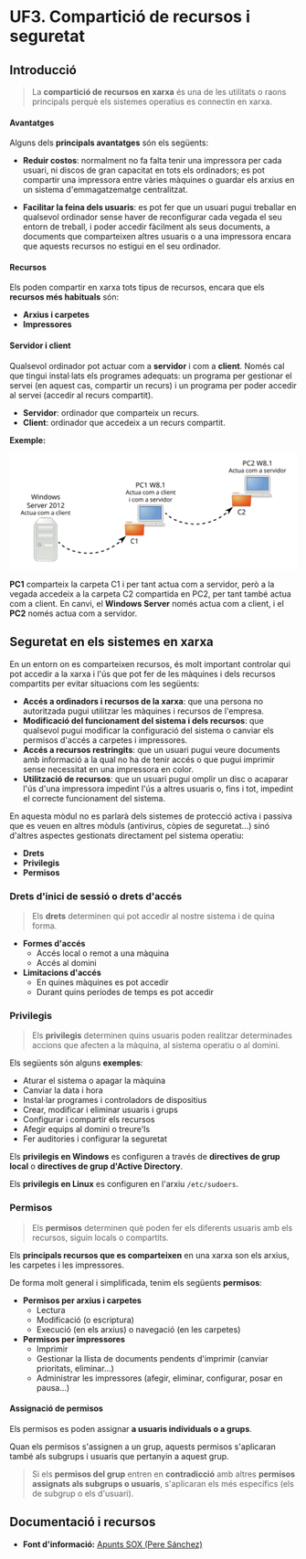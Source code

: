 <!-- notoc -->

# UF3. Compartició de recursos i seguretat

## Introducció

> La **compartició de recursos en xarxa** és una de les utilitats o raons principals perquè els sistemes operatius es connectin en xarxa.

#### Avantatges

Alguns dels **principals avantatges** són els següents:

* **Reduir costos**: normalment no fa falta tenir una impressora per cada usuari, ni discos de gran capacitat en tots els ordinadors; es pot compartir una impressora entre vàries màquines o guardar els arxius en un sistema d'emmagatzematge centralitzat.

* **Facilitar la feina dels usuaris**: es pot fer que un usuari pugui treballar en qualsevol ordinador sense haver de reconfigurar cada vegada el seu entorn de treball, i poder accedir fàcilment als seus documents, a documents que comparteixen altres usuaris o a una impressora encara que aquests recursos no estigui en el seu ordinador.

#### Recursos

Els poden compartir en xarxa tots tipus de recursos, encara que els **recursos més habituals** són:
* **Arxius i carpetes**
* **Impressores**

#### Servidor i client

Qualsevol ordinador pot actuar com a **servidor** i com a **client**.
Només cal que tingui instal·lats els programes adequats: un programa per gestionar el servei (en aquest cas, compartir un recurs) i un programa per poder accedir al servei (accedir al recurs compartit).

* **Servidor**: ordinador que comparteix un recurs.
* **Client**: ordinador que accedeix a un recurs compartit.

**Exemple:**

![](/assets/uf3-ServidorClient.svg)

**PC1** comparteix la carpeta C1 i per tant actua com a servidor, però a la vegada accedeix a la carpeta C2 compartida en PC2, per tant també actua com a client.
En canvi, el **Windows Server** només actua com a client, i el **PC2** només actua com a servidor.

## Seguretat en els sistemes en xarxa

En un entorn on es comparteixen recursos, és molt important controlar qui pot accedir a la xarxa i l'ús que pot fer de les màquines i dels recursos compartits per evitar situacions com les següents:
* **Accés a ordinadors i recursos de la xarxa**: que una persona no autoritzada pugui utilitzar les màquines i recursos de l'empresa.
* **Modificació del funcionament del sistema i dels recursos**: que qualsevol pugui modificar la configuració del sistema o canviar els permisos d'accés a carpetes i impressores.
* **Accés a recursos restringits**: que un usuari pugui veure documents amb informació a la qual no ha de tenir accés o que pugui imprimir sense necessitat en una impressora en color.
* **Utilització de recursos**: que un usuari pugui omplir un disc o acaparar l'ús d'una impressora impedint l'ús a altres usuaris o, fins i tot, impedint el correcte funcionament del sistema.

En aquesta mòdul no es parlarà dels sistemes de protecció activa i passiva que es veuen en altres mòduls (antivirus, còpies de seguretat...) sinó d'altres aspectes gestionats directament pel sistema operatiu: 
  * **Drets**
  * **Privilegis**
  * **Permisos**

### Drets d'inici de sessió o drets d'accés

> Els **drets** determinen qui pot accedir al nostre sistema i de quina forma.

* **Formes d'accés**
  * Accés local o remot a una màquina
  * Accés al domini
* **Limitacions d'accés**
  * En quines màquines es pot accedir
  * Durant quins períodes de temps es pot accedir

### Privilegis

> Els **privilegis** determinen quins usuaris poden realitzar determinades accions que afecten a la màquina, al sistema operatiu o al domini.

Els següents són alguns **exemples**:
* Aturar el sistema o apagar la màquina
* Canviar la data i hora
* Instal·lar programes i controladors de dispositius
* Crear, modificar i eliminar usuaris i grups
* Configurar i compartir els recursos
* Afegir equips al domini o treure'ls
* Fer auditories i configurar la seguretat

Els **privilegis en Windows** es configuren a través de **directives de grup local** o **directives de grup d'Active Directory**.

Els **privilegis en Linux** es configuren en l'arxiu `/etc/sudoers`. 

### Permisos

> Els **permisos** determinen què poden fer els diferents usuaris amb els recursos, siguin locals o compartits.

Els **principals recursos que es comparteixen** en una xarxa son els arxius, les carpetes i les impressores.

De forma molt general i simplificada, tenim els següents **permisos**:

* **Permisos per arxius i carpetes**
  * Lectura
  * Modificació (o escriptura)
  * Execució (en els arxius) o navegació (en les carpetes)
* **Permisos per impressores**
  * Imprimir
  * Gestionar la llista de documents pendents d'imprimir (canviar prioritats, eliminar...)
  * Administrar les impressores (afegir, eliminar, configurar, posar en pausa...)

#### Assignació de permisos

Els permisos es poden assignar **a usuaris individuals o a grups**.

Quan els permisos s'assignen a un grup, aquests permisos s'aplicaran també als subgrups i usuaris que pertanyin a aquest grup.

> Si els **permisos del grup** entren en **contradicció** amb altres **permisos assignats als subgrups o usuaris**, s'aplicaran els més específics (els de subgrup o els d'usuari).

## Documentació i recursos

* **Font d'informació:** [Apunts SOX (Pere Sánchez)](http://moodlecf.sapalomera.cat/apunts/smx/sox/index.html?cap=2.0.0)



